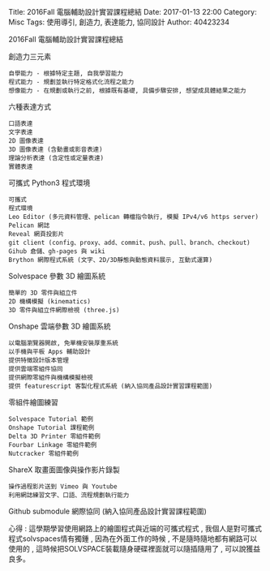 Title: 2016Fall 電腦輔助設計實習課程總結
Date: 2017-01-13 22:00
Category: Misc
Tags: 使用導引, 創造力, 表達能力, 協同設計
Author: 40423234

<p>2016Fall 電腦輔助設計實習課程總結<p>

<!-- PELICAN_END_SUMMARY -->




<p>創造力三元素<p>

    自學能力 - 根據特定主題, 自我學習能力
    程式能力 - 規劃並執行特定格式化流程之能力
    想像能力 - 在規劃或執行之前, 根據既有基礎, 具備步驟安排, 想望成具體結果之能力

<p>六種表達方式<p>

    口語表達
    文字表達
    2D 圖像表達
    3D 圖像表達 (含動畫或影音表達)
    理論分析表達 (含定性或定量表達)
    實體表達

<p>可攜式 Python3 程式環境<p>

    可攜式
    程式環境
    Leo Editor (多元資料管理、pelican 轉檔指令執行, 模擬 IPv4/v6 https server)
    Pelican 網誌
    Reveal 網頁投影片
    git client (config、proxy、add、commit、push、pull、branch、checkout)
    Gihub 倉儲、gh-pages 與 wiki
    Brython 網際程式系統 (文字、2D/3D靜態與動態資料展示, 互動式運算)

<p>Solvespace 參數 3D 繪圖系統<p>

    簡單的 3D 零件與組立件
    2D 機構模擬 (kinematics)
    3D 零件與組立件網際檢視 (three.js)

<p>Onshape 雲端參數 3D 繪圖系統<p>

    以電腦瀏覽器開啟, 免單機安裝厚重系統
    以手機與平板 Apps 輔助設計
    提供特徵設計版本管理
    提供雲端零組件協同
    提供網際零組件與機構模擬檢視
    提供 featurescript 客製化程式系統 (納入協同產品設計實習課程範圍)

<p>零組件繪圖練習<p>

    Solvespace Tutorial 範例
    Onshape Tutorial 課程範例
    Delta 3D Printer 零組件範例
    Fourbar Linkage 零組件範例
    Nutcracker 零組件範例

<p>ShareX 取畫面圖像與操作影片錄製<p>

    操作過程影片送到 Vimeo 與 Youtube
    利用網誌練習文字、口語、流程規劃執行能力

<p>Github submodule 網際協同 (納入協同產品設計實習課程範圍)<p>








心得 : 這學期學習使用網路上的繪圖程式與近端的可攜式程式 , 我個人是對可攜式程式solvspaces情有獨鍾 , 因為在外面工作的時候 , 不是隨時隨地都有網路可以使用的 , 這時候把SOLVSPACE裝載隨身硬碟裡面就可以隨插隨用了 , 可以說獲益良多。